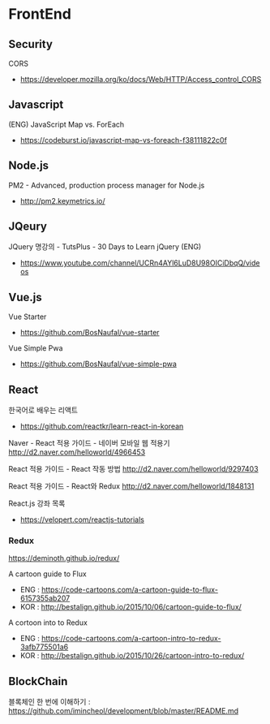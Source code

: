 # FrontEnd 

## Security

CORS 
- https://developer.mozilla.org/ko/docs/Web/HTTP/Access_control_CORS

## Javascript

(ENG) JavaScript Map vs. ForEach
- https://codeburst.io/javascript-map-vs-foreach-f38111822c0f


## Node.js

PM2 - Advanced, production process manager for Node.js
- http://pm2.keymetrics.io/


## JQeury 

JQuery 명강의 - TutsPlus - 30 Days to Learn jQuery (ENG) 
- https://www.youtube.com/channel/UCRn4AYl6LuD8U98OICiDbqQ/videos

## Vue.js

Vue Starter
- https://github.com/BosNaufal/vue-starter

Vue Simple Pwa
- https://github.com/BosNaufal/vue-simple-pwa

## React 

한국어로 배우는 리액트 
- https://github.com/reactkr/learn-react-in-korean

Naver - React 적용 가이드 - 네이버 모바일 웹 적용기 
http://d2.naver.com/helloworld/4966453

React 적용 가이드 - React 작동 방법
http://d2.naver.com/helloworld/9297403

React 적용 가이드 - React와 Redux
http://d2.naver.com/helloworld/1848131


React.js 강좌 목록 
- https://velopert.com/reactjs-tutorials

### Redux 

https://deminoth.github.io/redux/

A cartoon guide to Flux 
- ENG : https://code-cartoons.com/a-cartoon-guide-to-flux-6157355ab207
- KOR : http://bestalign.github.io/2015/10/06/cartoon-guide-to-flux/

A cortoon into to Redux
- ENG : https://code-cartoons.com/a-cartoon-intro-to-redux-3afb775501a6
- KOR : http://bestalign.github.io/2015/10/26/cartoon-intro-to-redux/


## BlockChain 

블록체인 한 번에 이해하기 : https://github.com/imincheol/development/blob/master/README.md
